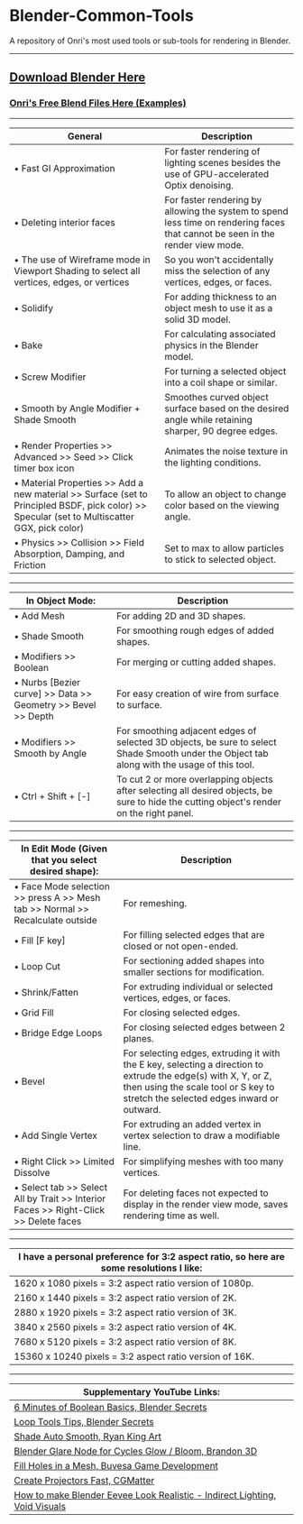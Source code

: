 # Blender-Common-Tools
A repository of Onri's most used tools or sub-tools for rendering in Blender.
__________________________________________________________________
## [Download Blender Here](https://www.blender.org/download)
### [Onri's Free Blend Files Here (Examples)](https://github.com/OJB-Quantum/Free-Blender-Models)
__________________________________________________________________
| General | Description |
| - | - |
| • Fast GI Approximation | For faster rendering of lighting scenes besides the use of GPU-accelerated Optix denoising. |
| • Deleting interior faces | For faster rendering by allowing the system to spend less time on rendering faces that cannot be seen in the render view mode. |
| • The use of Wireframe mode in Viewport Shading to select all vertices, edges, or vertices | So you won't accidentally miss the selection of any vertices, edges, or faces. |
| • Solidify | For adding thickness to an object mesh to use it as a solid 3D model. |
| • Bake | For calculating associated physics in the Blender model. |
| • Screw Modifier | For turning a selected object into a coil shape or similar. |
| • Smooth by Angle Modifier + Shade Smooth | Smoothes curved object surface based on the desired angle while retaining sharper, 90 degree edges. |
| • Render Properties >> Advanced >> Seed >> Click timer box icon | Animates the noise texture in the lighting conditions. |
| • Material Properties >> Add a new material >> Surface (set to Principled BSDF, pick color) >> Specular (set to Multiscatter GGX, pick color) | To allow an object to change color based on the viewing angle. |
| • Physics >> Collision >> Field Absorption, Damping, and Friction | Set to max to allow particles to stick to selected object. |
_________________________________________________________________________
| In Object Mode: | Description |
| - | - |
| • Add Mesh | For adding 2D and 3D shapes. |
| • Shade Smooth | For smoothing rough edges of added shapes. |
| • Modifiers >> Boolean | For merging or cutting added shapes. |
| • Nurbs [Bezier curve] >> Data >> Geometry >> Bevel >> Depth | For easy creation of wire from surface to surface. |
| • Modifiers >> Smooth by Angle | For smoothing adjacent edges of selected 3D objects, be sure to select Shade Smooth under the Object tab along with the usage of this tool. |
| • Ctrl + Shift + [-] | To cut 2 or more overlapping objects after selecting all desired objects, be sure to hide the cutting object's render on the right panel. |
___________________________________________________________________________
| In Edit Mode (Given that you select desired shape): | Description |
| - | - |
| • Face Mode selection >> press A >> Mesh tab >> Normal >> Recalculate outside | For remeshing. |
| • Fill [F key] | For filling selected edges that are closed or not open-ended. |
| • Loop Cut | For sectioning added shapes into smaller sections for modification. |
| • Shrink/Fatten | For extruding individual or selected vertices, edges, or faces. |
| • Grid Fill | For closing selected edges. |
| • Bridge Edge Loops | For closing selected edges between 2 planes. |
| • Bevel | For selecting edges, extruding it with the E key, selecting a direction to extrude the edge(s) with X, Y, or Z, then using the scale tool or S key to stretch the selected edges inward or outward. |
| • Add Single Vertex | For extruding an added vertex in vertex selection to draw a modifiable line. |
| • Right Click >> Limited Dissolve | For simplifying meshes with too many vertices. |
| • Select tab >> Select All by Trait >> Interior Faces >> Right-Click >> Delete faces | For deleting faces not expected to display in the render view mode, saves rendering time as well. |
_____________________________________________________
| I have a personal preference for 3:2 aspect ratio, so here are some resolutions I like: |
| - |
| 1620 x 1080 pixels = 3:2 aspect ratio version of 1080p. |
| 2160 x 1440 pixels = 3:2 aspect ratio version of 2K. |
| 2880 x 1920 pixels = 3:2 aspect ratio version of 3K. |
| 3840 x 2560 pixels = 3:2 aspect ratio version of 4K. |
| 7680 x 5120 pixels = 3:2 aspect ratio version of 8K. |
| 15360 x 10240 pixels = 3:2 aspect ratio version of 16K. |
[]()
______________________________________________________
| Supplementary YouTube Links: |
| - |
| [6 Minutes of Boolean Basics, Blender Secrets](https://youtu.be/_S3D8djM5bE?si=R8XP6i_JRW26wFZI) |
| [Loop Tools Tips, Blender Secrets](https://youtube.com/playlist?list=PLrB1kuJIjcg4UByYChm0sojwfy87RincB&si=cT6be2h_AgWlrQ_o) |
| [Shade Auto Smooth, Ryan King Art](https://youtu.be/WT29Hyv2XX8?si=DG-mETUzCpBWWrW1)
| [Blender Glare Node for Cycles Glow / Bloom, Brandon 3D](https://youtu.be/N9p00A7P5h8?si=eUaph8IPTgahYMbL) |
| [Fill Holes in a Mesh, Buvesa Game Development](https://youtu.be/mkfv5ecpvvs?si=wZVfQo-JLvOyUxJJ) |
| [Create Projectors Fast, CGMatter](https://youtu.be/adahnQCqmw0?si=hdK1bFHX82S0qBEB) |
| [How to make Blender Eevee Look Realistic - Indirect Lighting, Void Visuals](https://youtu.be/6R4pnPwCA3U?si=tkyVCdaELI5eU3AD) |
